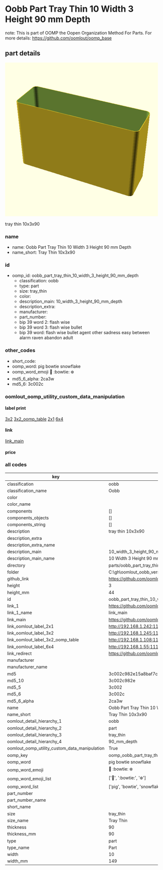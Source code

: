 # Oobb Part Tray Thin 10 Width 3 Height 90 mm Depth  

note: This is part of OOMP the Oopen Organization Method For Parts. For more details: https://github.com/oomlout/oomp_base

##  part details
  

[![](3dpr.png)](3dpr.png)

tray thin 10x3x90



### name
* name: Oobb Part Tray Thin 10 Width 3 Height 90 mm Depth
* name_short: Tray Thin 10x3x90 
### id
* oomp_id: oobb_part_tray_thin_10_width_3_height_90_mm_depth
  * classification: oobb
  * type: part
  * size: tray_thin
  * color: 
  * description_main: 10_width_3_height_90_mm_depth
  * description_extra: 
  * manufacturer: 
  * part_number: 
  * bip 39 word 2: flash wise
  * bip 39 word 3: flash wise bullet
  * bip 39 word: flash wise bullet agent other sadness easy between alarm raven abandon adult

### other_codes
* short_code: 
* oomp_word: pig bowtie snowflake
* oomp_word_emoji :pig: :bowtie: :snowflake:
* md5_6_alpha: 2ca3w
* md5_6: 3c002c






### oomlout_oomp_utility_custom_data_manipulation
#### label print
[3x2](http://192.168.1.245:1112/?label=oomp%202ca3w)
[3x2_oomp_table](http://192.168.1.108:1112/?label=oomp%202ca3w)
[2x1](http://192.168.1.242:1112/?label=oomp%202ca3w)
[6x4](http://192.168.1.55:1112/?label=oomp%202ca3w)    

#### link

[link_main](https://github.com/oomlout/oomlout_oobb_version_4_generated_parts/tree/main/navigation_oomp/oobb/part/tray_thin/10_width_3_height_90_mm_depth/part)                              

#### price







### all codes 
| key | value |  
| --- | --- |  
| classification | oobb |  
| classification_name | Oobb |  
| color |  |  
| color_name |  |  
| components | [] |  
| components_objects | [] |  
| components_string | [] |  
| description | tray thin 10x3x90 |  
| description_extra |  |  
| description_extra_name |  |  
| description_main | 10_width_3_height_90_mm_depth |  
| description_main_name | 10 Width 3 Height 90 mm Depth |  
| directory | parts/oobb_part_tray_thin_10_width_3_height_90_mm_depth |  
| folder | C:\gh\oomlout_oobb_version_4_generated_parts\parts\oobb_part_tray_thin_10_width_3_height_90_mm_depth |  
| github_link | https://github.com/oomlout/oomlout_oomp_part_src/tree/main/parts/oobb_part_tray_thin_10_width_3_height_90_mm_depth |  
| height | 3 |  
| height_mm | 44 |  
| id | oobb_part_tray_thin_10_width_3_height_90_mm_depth |  
| link_1 | https://github.com/oomlout/oomlout_oobb_version_4_generated_parts/tree/main/navigation_oomp/oobb/part/tray_thin/10_width_3_height_90_mm_depth/part |  
| link_1_name | link_main |  
| link_main | https://github.com/oomlout/oomlout_oobb_version_4_generated_parts/tree/main/navigation_oomp/oobb/part/tray_thin/10_width_3_height_90_mm_depth/part |  
| link_oomlout_label_2x1 | http://192.168.1.242:1112/?label=oomp%202ca3w |  
| link_oomlout_label_3x2 | http://192.168.1.245:1112/?label=oomp%202ca3w |  
| link_oomlout_label_3x2_oomp_table | http://192.168.1.108:1112/?label=oomp%202ca3w |  
| link_oomlout_label_6x4 | http://192.168.1.55:1112/?label=oomp%202ca3w |  
| link_redirect | https://github.com/oomlout/oomlout_oobb_version_4_generated_parts/tree/main/parts/oobb_tray_thin_10_03_90 |  
| manufacturer |  |  
| manufacturer_name |  |  
| md5 | 3c002c982e15a8baf7ce804e3c7f1ac3 |  
| md5_10 | 3c002c982e |  
| md5_5 | 3c002 |  
| md5_6 | 3c002c |  
| md5_6_alpha | 2ca3w |  
| name | Oobb Part Tray Thin 10 Width 3 Height 90 mm Depth |  
| name_short | Tray Thin 10x3x90  |  
| oomlout_detail_hierarchy_1 | oobb |  
| oomlout_detail_hierarchy_2 | part |  
| oomlout_detail_hierarchy_3 | tray_thin |  
| oomlout_detail_hierarchy_4 | 90_mm_depth |  
| oomlout_oomp_utility_custom_data_manipulation | True |  
| oomp_key | oomp_oobb_part_tray_thin_10_width_3_height_90_mm_depth |  
| oomp_word | pig bowtie snowflake |  
| oomp_word_emoji | :pig: :bowtie: :snowflake: |  
| oomp_word_emoji_list | [':pig:', ':bowtie:', ':snowflake:'] |  
| oomp_word_list | ['pig', 'bowtie', 'snowflake'] |  
| part_number |  |  
| part_number_name |  |  
| short_name |  |  
| size | tray_thin |  
| size_name | Tray Thin |  
| thickness | 90 |  
| thickness_mm | 90 |  
| type | part |  
| type_name | Part |  
| width | 10 |  
| width_mm | 149 |  
